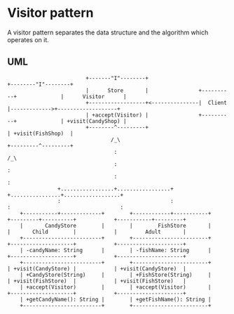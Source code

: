 # Visitor pattern #
A visitor pattern separates the data structure and the algorithm which operates on it.

## UML ##

                             +-------"I"--------+                                          +--------"I"--------+
                             |      Store       |                +----------+              |      Visitor      |
                             +------------------+<---------------|  Client  |------------->+-------------------+
                             | +accept(Visitor) |                +----------+              | +visit(CandyShop) |
                             +--------^---------+                                          | +visit(FishShop)  |
                                     /_\                                                   +---------^---------+
                                      :                                                             /_\
                                      :                                                              :
                                      :                                                              :
                    +.................+.................+                           +................+..................+
                    :                                   :                           :                                   :
        +-----------+-------------+        +------------+-----------+     +---------+----------+            +-----------+---------+
        |       CandyStore        |        |        FishStore       |     |       Child        |            |         Adult       |
        +-------------------------+        +------------------------+     +--------------------+            +---------------------+
        | -candyName: String      |        | -fishName: String      |     +--------------------+            +---------------------+
        +-------------------------+        +------------------------+     | +visit(CandyStore) |            | +visit(CandyStore)  |
        | +CandyStore(String)     |        | +FishStore(String)     |     | +visit(FishStore)  |            | +visit(FishStore)   |
        | +accept(Visitor)        |        | +accept(Visitor)       |     +--------------------+            +---------------------+
        | +getCandyName(): String |        | +getFishName(): String |
        +-------------------------+        +------------------------+
